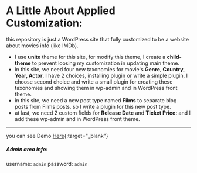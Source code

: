 # A Little About Applied Customization:

this repository is just a WordPress site that fully customized to be a website about movies info (like IMDb).
- I use **unite** theme for this site, for modify this theme, I create a **child-theme** to prevent loosing my customization in updating main theme.
- in this site, we need four new taxonomies for movie's **Genre, Country, Year, Actor**, I have 2 choices, installing plugin or write a simple plugin, I choose second choice and write a small plugin for creating these taxonomies and showing them in wp-admin and in WordPress front theme.
- in this site, we need a new post type named **Films** to separate blog posts from Films posts. so I write a plugin for this new post type.
- at last, we need 2 custom fields for **Release Date** and **Ticket Price:** and I add these wp-admin and in WordPress front theme.
***
you can see Demo [Here](http://mydemos.byethost7.com/wp){:target="_blank"}
##### Admin area info:
username: `admin`
password: `admin`

